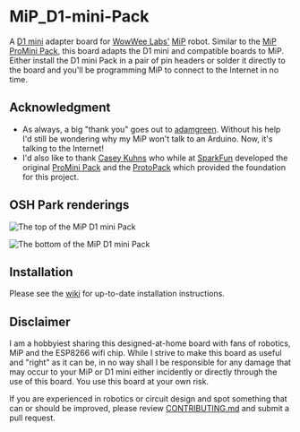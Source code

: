 # MiP_D1-mini-Pack
A [D1 mini](https://wiki.wemos.cc/products:d1:d1_mini) adapter board for [WowWee Labs'](https://github.com/WowWeeLabs/) [MiP](https://wowwee.com/mip) robot.  Similar to the [MiP ProMini Pack](https://github.com/adamgreen/MiP_ProMini-Pack), this board adapts the D1 mini and compatible boards to MiP.  Either install the D1 mini Pack in a pair of pin headers or solder it directly to the board and you'll be programming MiP to connect to the Internet in no time.

## Acknowledgment
* As always, a big "thank you" goes out to [adamgreen](https://github.com/adamgreen/).  Without his help I'd still be wondering why my MiP won't talk to an Arduino.  Now, it's talking to the Internet!
* I'd also like to thank [Casey Kuhns](https://github.com/caseykuhns) who while at [SparkFun](https://github.com/sparkfun) developed the original [ProMini Pack](https://github.com/sparkfun/mip_promini-pack) and the [ProtoPack](https://github.com/sparkfun/mip_proto-pack) which provided the foundation for this project.

## OSH Park renderings
![The top of the MiP D1 mini Pack](https://github.com/Tiogaplanet/MiP_D1-mini-Pack/master/images/top.png)

![The bottom of the MiP D1 mini Pack](https://github.com/Tiogaplanet/MiP_D1-mini-Pack/master/images/bottom.png)

## Installation
Please see the [wiki](https://github.com/Tiogaplanet/MiP_D1-mini-Pack/wiki) for up-to-date installation instructions.

## Disclaimer
I am a hobbyiest sharing this designed-at-home board with fans of robotics, MiP and the ESP8266 wifi chip.  While I strive to make this board as useful and "right" as it can be, in no way shall I be responsible for any damage that may occur to your MiP or D1 mini either incidently or directly through the use of this board.  You use this board at your own risk.

If you are experienced in robotics or circuit design and spot something that can or should be improved, please review [CONTRIBUTING.md](https://github.com/Tiogaplanet/MiP_D1-mini-Pack/blob/master/CONTRIBUTING.md) and submit a pull request.
